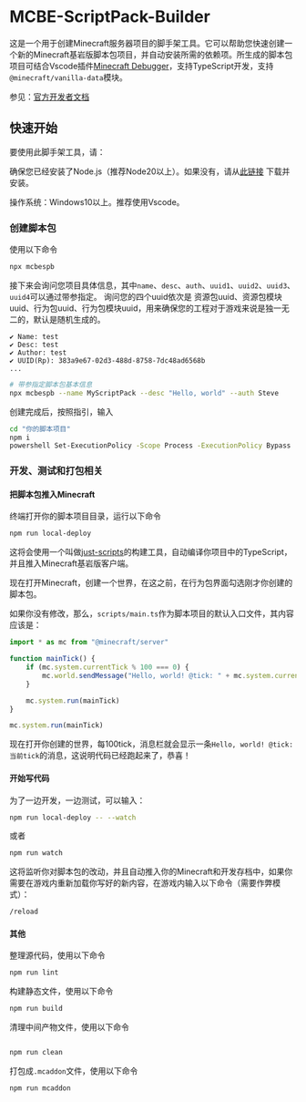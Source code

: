 # MCBE-ScriptPack-Builder

这是一个用于创建Minecraft服务器项目的脚手架工具。它可以帮助您快速创建一个新的Minecraft基岩版脚本包项目，并自动安装所需的依赖项。所生成的脚本包项目可结合Vscode插件[Minecraft Debugger](https://marketplace.visualstudio.com/items?itemName=mojang-studios.minecraft-debugger)，支持TypeScript开发，支持`@minecraft/vanilla-data`模块。


参见：[官方开发者文档](https://learn.microsoft.com/en-us/minecraft/creator/documents/scriptinggettingstarted?view=minecraft-bedrock-stable)

## 快速开始
要使用此脚手架工具，请：

确保您已经安装了Node.js（推荐Node20以上）。如果没有，请从[此链接](https://nodejs.org/) 下载并安装。

操作系统：Windows10以上。推荐使用Vscode。

### 创建脚本包
使用以下命令
```sh
npx mcbespb
```

接下来会询问您项目具体信息，其中`name`、`desc`、`auth`、`uuid1`、`uuid2`、`uuid3`、`uuid4`可以通过带参指定。
询问您的四个uuid依次是 资源包uuid、资源包模块uuid、行为包uuid、行为包模块uuid，用来确保您的工程对于游戏来说是独一无二的，默认是随机生成的。
```
✔ Name: test
✔ Desc: test
✔ Author: test
✔ UUID(Rp): 383a9e67-02d3-488d-8758-7dc48ad6568b
...
```

```sh
# 带参指定脚本包基本信息
npx mcbespb --name MyScriptPack --desc "Hello, world" --auth Steve
```

创建完成后，按照指引，输入
```sh
cd "你的脚本项目"
npm i
powershell Set-ExecutionPolicy -Scope Process -ExecutionPolicy Bypass
```

### 开发、测试和打包相关

#### 把脚本包推入Minecraft

终端打开你的脚本项目目录，运行以下命令
```sh
npm run local-deploy
```

这将会使用一个叫做[just-scripts](https://microsoft.github.io/just/scripts/)的构建工具，自动编译你项目中的TypeScript，并且推入Minecraft基岩版客户端。

现在打开Minecraft，创建一个世界，在这之前，在行为包界面勾选刚才你创建的脚本包。


如果你没有修改，那么，`scripts/main.ts`作为脚本项目的默认入口文件，其内容应该是：
```ts
import * as mc from "@minecraft/server"

function mainTick() {
    if (mc.system.currentTick % 100 === 0) {
        mc.world.sendMessage("Hello, world! @tick: " + mc.system.currentTick)
    }

    mc.system.run(mainTick)
}

mc.system.run(mainTick)
```

现在打开你创建的世界，每100tick，消息栏就会显示一条`Hello, world! @tick: 当前tick`的消息，这说明代码已经跑起来了，恭喜！

#### 开始写代码
为了一边开发，一边测试，可以输入：
```sh
npm run local-deploy -- --watch
```

或者
```sh
npm run watch
```

这将监听你对脚本包的改动，并且自动推入你的Minecraft和开发存档中，如果你需要在游戏内重新加载你写好的新内容，在游戏内输入以下命令（需要作弊模式）：
```sh
/reload
```

#### 其他
整理源代码，使用以下命令
```sh
npm run lint
```

构建静态文件，使用以下命令
```sh
npm run build
```

清理中间产物文件，使用以下命令
```sh

npm run clean
```

打包成`.mcaddon`文件，使用以下命令
```sh
npm run mcaddon
```
